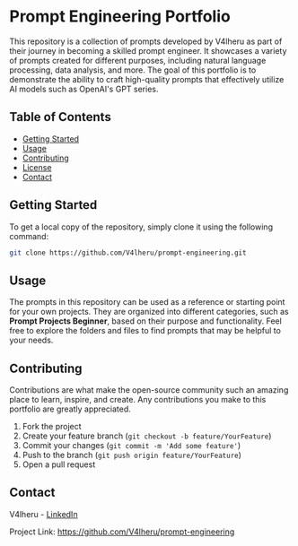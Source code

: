 # Prompt Engineering Portfolio

This repository is a collection of prompts developed by V4lheru as part of their journey in becoming a skilled prompt engineer. It showcases a variety of prompts created for different purposes, including natural language processing, data analysis, and more. The goal of this portfolio is to demonstrate the ability to craft high-quality prompts that effectively utilize AI models such as OpenAI's GPT series. 


## Table of Contents
- [Getting Started](#getting-started)
- [Usage](#usage)
- [Contributing](#contributing)
- [License](#license)
- [Contact](#contact)

## Getting Started

To get a local copy of the repository, simply clone it using the following command:

```bash
git clone https://github.com/V4lheru/prompt-engineering.git
```

## Usage

The prompts in this repository can be used as a reference or starting point for your own projects. They are organized into different categories, such as **Prompt Projects Beginner**, based on their purpose and functionality. Feel free to explore the folders and files to find prompts that may be helpful to your needs.

## Contributing

Contributions are what make the open-source community such an amazing place to learn, inspire, and create. Any contributions you make to this portfolio are greatly appreciated.

1. Fork the project
2. Create your feature branch (`git checkout -b feature/YourFeature`)
3. Commit your changes (`git commit -m 'Add some feature'`)
4. Push to the branch (`git push origin feature/YourFeature`)
5. Open a pull request

## Contact

V4lheru - [LinkedIn](https://www.linkedin.com/in/pesic-uros)

Project Link: https://github.com/V4lheru/prompt-engineering
